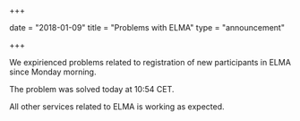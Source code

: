 +++

date = "2018-01-09"
title = "Problems with ELMA"
type = "announcement"

+++

We expirienced problems related to registration of new participants in ELMA since Monday morning.

The problem was solved today at 10:54 CET.

All other services related to ELMA is working as expected.
